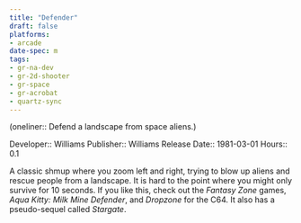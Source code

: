 ```yaml
---
title: "Defender"
draft: false
platforms:
- arcade
date-spec: m
tags:
- gr-na-dev
- gr-2d-shooter
- gr-space 
- gr-acrobat 
- quartz-sync
---
```


(oneliner:: Defend a landscape from space aliens.)

Developer:: Williams
Publisher:: Williams
Release Date:: 1981-03-01
Hours:: 0.1

A classic shmup where you zoom left and right, trying to blow up aliens and rescue people from a landscape. It is hard to the point where you might only survive for 10 seconds. If you like this, check out the *Fantasy Zone* games, *Aqua Kitty: Milk Mine Defender*, and *Dropzone* for the C64. It also has a pseudo-sequel called *Stargate*.